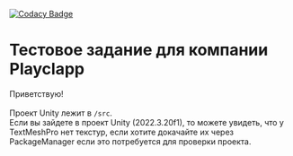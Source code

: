 [![Codacy Badge](https://app.codacy.com/project/badge/Grade/81c19214a9aa420cb7a6d820f48434ee)](https://www.codacy.com/gh/DanielGDS/TaskForPlayclapp/dashboard?utm_source=github.com&amp;utm_medium=referral&amp;utm_content=DanielGDS/TaskForPlayclapp&amp;utm_campaign=Badge_Grade)
# Тестовое задание для компании Playclapp
Приветствую! <br><br> Проект Unity лежит в `/src`.<br> Если вы зайдете в проект Unity (2022.3.20f1), то можете увидеть, что у TextMeshPro нет текстур,
если хотите докачайте их через PackageManager если это потребуется для проверки проекта.
